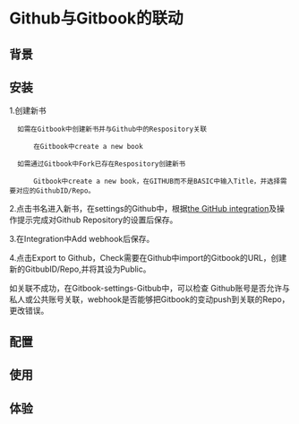 # Github与Gitbook的联动

## 背景

## 安装

1.创建新书


      如需在Gitbook中创建新书并与Github中的Respository关联

          在Gitbook中create a new book

      如需通过Gitbook中Fork已存在Respository创建新书

          Gitbook中create a new book，在GITHUB而不是BASIC中输入Title，并选择需要对应的GithubID/Repo。

2.点击书名进入新书，在settings的Github中，根据[the GitHub integration](https://help.gitbook.com/github/index.html)及操作提示完成对Github Repository的设置后保存。

3.在Integration中Add webhook后保存。

4.点击Export to Github，Check需要在Github中import的Gitbook的URL，创建新的GitbubID/Repo,并将其设为Public。

如关联不成功，在Gitbook-settings-Gitbub中，可以检查
Github账号是否允许与私人或公共账号关联，webhook是否能够把Gitbook的变动push到关联的Repo，更改错误。

## 配置

## 使用

## 体验

